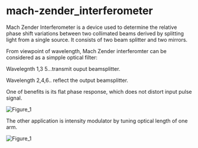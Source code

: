 # mach-zender_interferometer

Mach Zender Interferometer is a device used to determine the relative phase shift variations between two collimated beams derived by splitting light from a single source. It consists of two beam splitter and two mirrors.

From viewpoint of wavelength, Mach Zender interferomter can be considered as a simpple optical filter:

Wavelegnth 1,3 5...transmit ouput beamsplitter.

Wavelength 2,4,6.. reflect the output beamsplitter.

One of benefits is its flat phase response, which does not distort input pulse signal.

![Figure_1](https://user-images.githubusercontent.com/30459885/189006751-49e320be-01f9-47a8-a14a-0e2835a4f676.png)

The other application is intensity modulator by tuning optical length of one arm.

![Figure_1](https://user-images.githubusercontent.com/30459885/192955783-c60ed208-33bc-4d89-ac04-d600198ea474.png)


